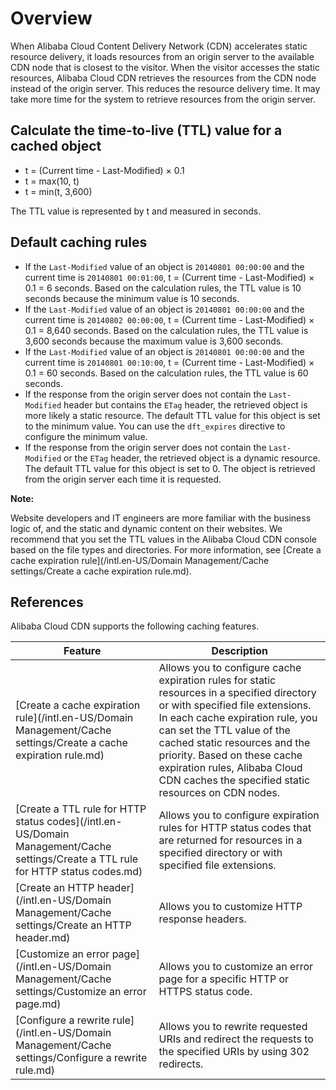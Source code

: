 # Overview

When Alibaba Cloud Content Delivery Network \(CDN\) accelerates static resource delivery, it loads resources from an origin server to the available CDN node that is closest to the visitor. When the visitor accesses the static resources, Alibaba Cloud CDN retrieves the resources from the CDN node instead of the origin server. This reduces the resource delivery time. It may take more time for the system to retrieve resources from the origin server.

## Calculate the time-to-live \(TTL\) value for a cached object

-   t = \(Current time - Last-Modified\) × 0.1
-   t = max\(10, t\)
-   t = min\(t, 3,600\)

The TTL value is represented by t and measured in seconds.

## Default caching rules

-   If the `Last-Modified` value of an object is `20140801 00:00:00` and the current time is `20140801 00:01:00`, t = \(Current time - Last-Modified\) × 0.1 = 6 seconds. Based on the calculation rules, the TTL value is 10 seconds because the minimum value is 10 seconds.
-   If the `Last-Modified` value of an object is `20140801 00:00:00` and the current time is `20140802 00:00:00`, t = \(Current time - Last-Modified\) × 0.1 = 8,640 seconds. Based on the calculation rules, the TTL value is 3,600 seconds because the maximum value is 3,600 seconds.
-   If the `Last-Modified` value of an object is `20140801 00:00:00` and the current time is `20140801 00:10:00`, t = \(Current time - Last-Modified\) × 0.1 = 60 seconds. Based on the calculation rules, the TTL value is 60 seconds.
-   If the response from the origin server does not contain the `Last-Modified` header but contains the `ETag` header, the retrieved object is more likely a static resource. The default TTL value for this object is set to the minimum value. You can use the `dft_expires` directive to configure the minimum value.
-   If the response from the origin server does not contain the `Last-Modified` or the `ETag` header, the retrieved object is a dynamic resource. The default TTL value for this object is set to 0. The object is retrieved from the origin server each time it is requested.

**Note:**

Website developers and IT engineers are more familiar with the business logic of, and the static and dynamic content on their websites. We recommend that you set the TTL values in the Alibaba Cloud CDN console based on the file types and directories. For more information, see [Create a cache expiration rule](/intl.en-US/Domain Management/Cache settings/Create a cache expiration rule.md).

## References

Alibaba Cloud CDN supports the following caching features.

|Feature|Description|
|-------|-----------|
|[Create a cache expiration rule](/intl.en-US/Domain Management/Cache settings/Create a cache expiration rule.md)|Allows you to configure cache expiration rules for static resources in a specified directory or with specified file extensions. In each cache expiration rule, you can set the TTL value of the cached static resources and the priority. Based on these cache expiration rules, Alibaba Cloud CDN caches the specified static resources on CDN nodes.|
|[Create a TTL rule for HTTP status codes](/intl.en-US/Domain Management/Cache settings/Create a TTL rule for HTTP status codes.md)|Allows you to configure expiration rules for HTTP status codes that are returned for resources in a specified directory or with specified file extensions.|
|[Create an HTTP header](/intl.en-US/Domain Management/Cache settings/Create an HTTP header.md)|Allows you to customize HTTP response headers.|
|[Customize an error page](/intl.en-US/Domain Management/Cache settings/Customize an error page.md)|Allows you to customize an error page for a specific HTTP or HTTPS status code.|
|[Configure a rewrite rule](/intl.en-US/Domain Management/Cache settings/Configure a rewrite rule.md)|Allows you to rewrite requested URIs and redirect the requests to the specified URIs by using 302 redirects.|

